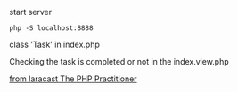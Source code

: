 start server

`php -S localhost:8888`

class 'Task' in index.php

Checking the task is completed or not in the index.view.php

[from laracast The PHP Practitioner](https://laracasts.com/series/php-for-beginners)

